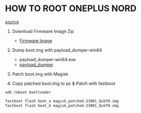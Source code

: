 # HOW TO ROOT ONEPLUS NORD
[source](https://forum.xda-developers.com/t/guide-how-to-root-oneplus-nord.4139411)

1. Download Firmware Image Zip
   - [Firmware Image](https://forum.xda-developers.com/t/oneplus-nord-rom-ota-oxygen-os-repo-of-oxygen-os-builds.4138085)

2. Dump boot.img with payload_dumper-win64
   - payload_dumper-win64.exe
   - [payload_dumper](https://gist.github.com/ius/42bd02a5df2226633a342ab7a9c60f15)

3. Patch boot.img with Magisk

4. Copy patched boot.img to pc & Patch with fastboot
```sh
adb reboot bootloader

fastboot flash boot_a magisk_patched-23001_QuVY0.img 
fastboot flash boot_b magisk_patched-23001_QuVY0.img 
```
